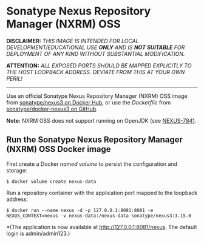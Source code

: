 # Sonatype Nexus Repository Manager (NXRM) OSS

**DISCLAIMER:** *THIS IMAGE IS INTENDED FOR LOCAL
DEVELOPMENT/EDUCATIONAL USE __ONLY__ AND IS __NOT SUITABLE__ FOR
DEPLOYMENT OF ANY KIND WITHOUT SUBSTANTIAL MODIFICATION.*

**ATTENTION:** *ALL EXPOSED PORTS SHOULD BE MAPPED EXPLICITLY TO THE
HOST LOOPBACK ADDRESS. DEVIATE FROM THIS AT YOUR OWN PERIL!*

------------------------------------------------------------------------

Use an official Sonatype Nexus Repository Manager (NXRM) OSS image from
[sonatype/nexus3 on Docker Hub](
https://hub.docker.com/r/sonatype/nexus3), or use the *Dockerfile* from
[sonatype/docker-nexus3 on GitHub](
https://github.com/sonatype/docker-nexus3).

**Note:** NXRM OSS does not support running on OpenJDK (see [NEXUS-7841](
https://issues.sonatype.org/browse/NEXUS-7841).

## Run the Sonatype Nexus Repository Manager (NXRM) OSS Docker image

First create a Docker *named volume* to persist the configuration and
storage:

```shell
$ docker volume create nexus-data
```

Run a repository container with the application port mapped to the
loopback address:
```shell
$ docker run --name nexus -d -p 127.0.0.1:8081:8081 -e NEXUS_CONTEXT=nexus -v nexus-data:/nexus-data sonatype/nexus3:3.15.0
```
*(The application is now available at http://127.0.0.1:8081/nexus. The
default login is admin/admin123.)

